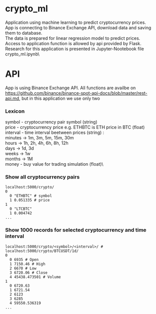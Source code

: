 # crypto_ml 
Application using machine learning to predict cryptocurrency prices.\
App is connecting to Binance Exchange API, download data and saving them to database.\
The data is prepared for linear regression model to predict prices.\
Access to application function is allowed by api provided by Flask.\
Research for this application is presented in Jupyter-Nootebook file crypto_ml.ipynb\

# API 
App is using Binance Exchange API. All functions are availbe on https://github.com/binance/binance-spot-api-docs/blob/master/rest-api.md, but in this application we use only two

### Lexicon
symbol - cryptocurrency pair symbol (string)\
price - cryptocurrency price e.g. ETHBTC is ETH price in BTC (float)\
interval - time interval beetween prices (string) :\
  minutes -> 1m, 3m, 5m, 15m, 30m\
  hours -> 1h, 2h, 4h, 6h, 8h, 12h\
  days -> 1d, 3d\
  weeks -> 1w\
  months -> 1M\
money - buy value for trading simulation (float)\

### Show all cryptocurrency pairs
```
localhost:5000/crypto/ 
0	
  0	"ETHBTC" # symbol
  1	0.051335 # price
1	
  0	"LTCBTC"
  1	0.004742
...
```

### Show 1000 records for selected cryptocurrency and time interval
```
localhost:5000/crypto/<symbol>/<interval>/ # localhost:5000/crypto/BTCUSDT/1d/ 
0	
  0	6935 # Open 
  1	7150.46 # High
  2	6670 # Low
  3	6720.06 # Close
  4	45438.473501 # Volume
1	
  0	6720.63
  1	6721.54
  2	6123
  3	6285
  4	59550.536319
...
```
